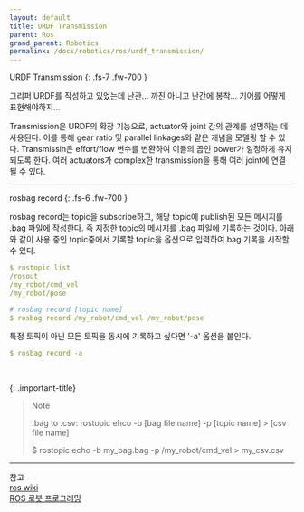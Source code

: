 ```yaml
---
layout: default
title: URDF Transmission
parent: Ros
grand_parent: Robotics
permalink: /docs/robotics/ros/urdf_transmission/
---
```


URDF Transmission
{: .fs-7 .fw-700 }

그리퍼 URDF를 작성하고 있었는데 난관... 까진 아니고 난간에 봉착... 기어를 어떻게 표현해야하지...   

Transmission은 URDF의 확장 기능으로, actuator와 joint 간의 관계를 설명하는 데 사용된다. 이를 통해 gear ratio 및 parallel linkages와 같은 개념을 모델링 할 수 있다. Transmissin은 effort/flow 변수를 변환하여 이들의 곱인 power가 일정하게 유지되도록 한다. 여러 actuators가 complex한 transmission을 통해 여러 joint에 연결 될 수 있다.   


 
---

rosbag record
{: .fs-6 .fw-700 }
   
rosbag record는 topic을 subscribe하고, 해당 topic에 publish된 모든 메시지를 .bag 파일에 작성한다. 즉 지정한 topic의 메시지를 .bag 파일에 기록하는 것이다. 아래와 같이 사용 중인 topic중에서 기록할 topic을 옵션으로 입력하여 bag 기록을 시작할 수 있다. 
   
```yaml
$ rostopic list
/rosout
/my_robot/cmd_vel
/my_robot/pose
``` 

```yaml
# rosbag record [topic name]
$ rosbag record /my_robot/cmd_vel /my_robot/pose
```

특정 토픽이 아닌 모든 토픽을 동시에 기록하고 싶다면 '-a' 옵션을 붙인다.

```yaml
$ rosbag record -a
```
<br>
      
{: .important-title}
> Note
>   
> .bag to .csv: rostopic ehco -b [bag file name] -p [topic name] > [csv file name]
>
> $ rostopic echo -b my_bag.bag -p /my_robot/cmd_vel > my_csv.csv

---

참고  
[ros wiki](http://wiki.ros.org/rosbag/Commandline)    
[ROS 로봇 프로그래밍](https://github.com/robotpilot/ros-seminar)

